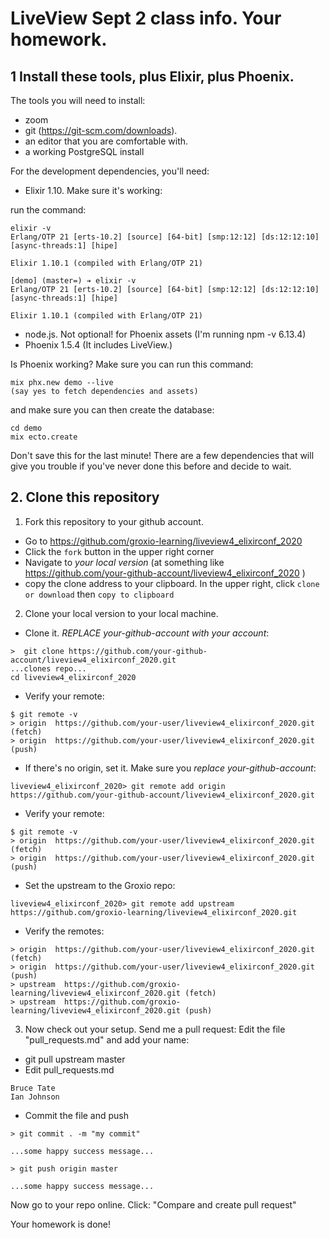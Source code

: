# LiveView Sept 2 class info. Your homework. 

## 1 Install these tools, plus Elixir, plus Phoenix. 

The tools you will need to install: 

- zoom 
- git (https://git-scm.com/downloads). 
- an editor that you are comfortable with. 
- a working PostgreSQL install

For the development dependencies, you'll need: 

- Elixir 1.10. Make sure it's working: 

run the command: 

```
elixir -v
Erlang/OTP 21 [erts-10.2] [source] [64-bit] [smp:12:12] [ds:12:12:10] [async-threads:1] [hipe]

Elixir 1.10.1 (compiled with Erlang/OTP 21)
```

```
[demo] (master=) ➔ elixir -v
Erlang/OTP 21 [erts-10.2] [source] [64-bit] [smp:12:12] [ds:12:12:10] [async-threads:1] [hipe]

Elixir 1.10.1 (compiled with Erlang/OTP 21)
```

- node.js. Not optional! for Phoenix assets (I'm running npm -v 6.13.4)
- Phoenix 1.5.4 (It includes LiveView.)


Is Phoenix working? Make sure you can run this command: 

```
mix phx.new demo --live
(say yes to fetch dependencies and assets)
```


and make sure you can then create the database: 

```
cd demo
mix ecto.create
```

Don't save this for the last minute! There are a few dependencies that will give you trouble if you've never done this before and decide to wait. 


## 2. Clone this repository

1. Fork this repository to your github account. 

- Go to https://github.com/groxio-learning/liveview4_elixirconf_2020
- Click the `fork` button in the upper right corner
- Navigate to *your local version* (at something like https://github.com/your-github-account/liveview4_elixirconf_2020 )
- copy the clone address to your clipboard. In the upper right, click `clone or download` then `copy to clipboard`

2. Clone your local version to your local machine. 

- Clone it. *REPLACE your-github-account with your account*:  

```
>  git clone https://github.com/your-github-account/liveview4_elixirconf_2020.git
...clones repo...
cd liveview4_elixirconf_2020
```

- Verify your remote: 

```
$ git remote -v
> origin  https://github.com/your-user/liveview4_elixirconf_2020.git (fetch)
> origin  https://github.com/your-user/liveview4_elixirconf_2020.git (push)
```


- If there's no origin, set it. Make sure you *replace your-github-account*:

```
liveview4_elixirconf_2020> git remote add origin https://github.com/your-github-account/liveview4_elixirconf_2020.git
```

- Verify your remote: 

```
$ git remote -v
> origin  https://github.com/your-user/liveview4_elixirconf_2020.git (fetch)
> origin  https://github.com/your-user/liveview4_elixirconf_2020.git (push)
```

- Set the upstream to the Groxio repo:

```
liveview4_elixirconf_2020> git remote add upstream https://github.com/groxio-learning/liveview4_elixirconf_2020.git
```

- Verify the remotes: 

```
> origin  https://github.com/your-user/liveview4_elixirconf_2020.git (fetch)
> origin  https://github.com/your-user/liveview4_elixirconf_2020.git (push)
> upstream  https://github.com/groxio-learning/liveview4_elixirconf_2020.git (fetch)
> upstream  https://github.com/groxio-learning/liveview4_elixirconf_2020.git (push)
```

3. Now check out your setup. Send me a pull request: Edit the file "pull_requests.md" and add your name: 

- git pull upstream master
- Edit pull_requests.md

```
Bruce Tate
Ian Johnson
```

- Commit the file and push

```
> git commit . -m "my commit"

...some happy success message...

> git push origin master

...some happy success message...
```

Now go to your repo online. Click: "Compare and create pull request" 

Your homework is done!

```
